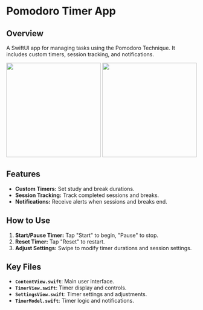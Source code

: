 # Pomodoro Timer App

## Overview

A SwiftUI app for managing tasks using the Pomodoro Technique. It includes custom timers, session tracking, and notifications.

<img src="https://github.com/user-attachments/assets/63504195-ea2d-4119-a547-2405aa3b0ff8" width="250">

<img src="https://github.com/user-attachments/assets/28167c94-0216-4ecc-8082-f9180cacf72b" width="250">


## Features

- **Custom Timers:** Set study and break durations.
- **Session Tracking:** Track completed sessions and breaks.
- **Notifications:** Receive alerts when sessions and breaks end.

## How to Use

1. **Start/Pause Timer:** Tap "Start" to begin, "Pause" to stop.
2. **Reset Timer:** Tap "Reset" to restart.
3. **Adjust Settings:** Swipe to modify timer durations and session settings.

## Key Files

- **`ContentView.swift`**: Main user interface.
- **`TimerView.swift`**: Timer display and controls.
- **`SettingsView.swift`**: Timer settings and adjustments.
- **`TimerModel.swift`**: Timer logic and notifications.
